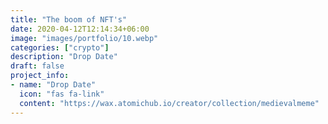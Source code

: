 ```yaml
---
title: "The boom of NFT's"
date: 2020-04-12T12:14:34+06:00
image: "images/portfolio/10.webp"
categories: ["crypto"]
description: "Drop Date"
draft: false
project_info:
- name: "Drop Date"
  icon: "fas fa-link"
  content: "https://wax.atomichub.io/creator/collection/medievalmeme"
---
```

